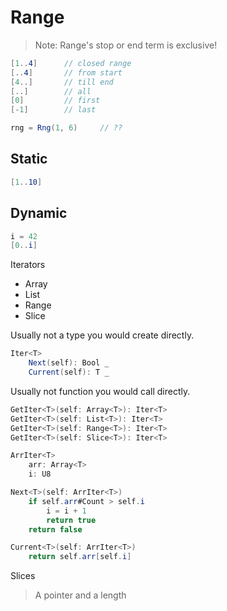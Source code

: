 # Range

> Note: Range's stop or end term is exclusive!

```C#
[1..4]      // closed range
[..4]       // from start
[4..]       // till end
[..]        // all
[0]         // first
[-1]        // last
```

```C#
rng = Rng(1, 6)     // ??
```

## Static

```C#
[1..10]
```

## Dynamic

```C#
i = 42
[0..i]
```

Iterators

- Array
- List
- Range
- Slice

Usually not a type you would create directly.

```csharp
Iter<T>
    Next(self): Bool _
    Current(self): T _
```

Usually not function you would call directly.

```csharp
GetIter<T>(self: Array<T>): Iter<T>
GetIter<T>(self: List<T>): Iter<T>
GetIter<T>(self: Range<T>): Iter<T>
GetIter<T>(self: Slice<T>): Iter<T>
```

```csharp
ArrIter<T>
    arr: Array<T>
    i: U8

Next<T>(self: ArrIter<T>)
    if self.arr#Count > self.i
        i = i + 1
        return true
    return false

Current<T>(self: ArrIter<T>)
    return self.arr[self.i]
```

Slices

> A pointer and a length
